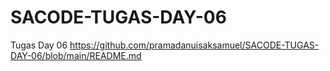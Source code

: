 # SACODE-TUGAS-DAY-06
Tugas Day 06
https://github.com/pramadanuisaksamuel/SACODE-TUGAS-DAY-06/blob/main/README.md
